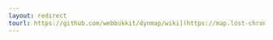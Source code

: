 ```yaml
---
layout: redirect
tourl: https://github.com/webbukkit/dynmap/wiki](https://map.lost-chronicles.pp.ua/)https://map.lost-chronicles.pp.ua/
---
```

